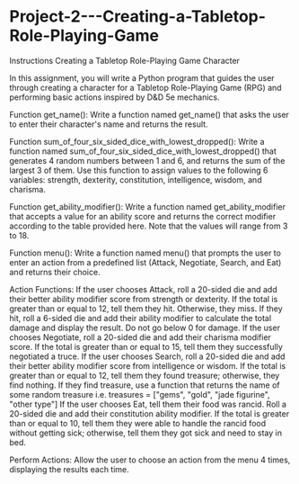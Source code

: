 # Project-2---Creating-a-Tabletop-Role-Playing-Game
Instructions
Creating a Tabletop Role-Playing Game Character

In this assignment, you will write a Python program that guides the user through creating a character for a Tabletop Role-Playing Game (RPG) and performing basic actions inspired by D&D 5e mechanics.

Function get_name(): Write a function named get_name() that asks the user to enter their character's name and returns the result.

Function sum_of_four_six_sided_dice_with_lowest_dropped(): Write a function named sum_of_four_six_sided_dice_with_lowest_dropped() that generates 4 random numbers between 1 and 6, and returns the sum of the largest 3 of them. Use this function to assign values to the following 6 variables: strength, dexterity, constitution, intelligence, wisdom, and charisma.

Function get_ability_modifier(): Write a function named get_ability_modifier that accepts a value for an ability score and returns the correct modifier according to the table provided here. Note that the values will range from 3 to 18.

Function menu(): Write a function named menu() that prompts the user to enter an action from a predefined list (Attack, Negotiate, Search, and Eat) and returns their choice.

Action Functions: If the user chooses Attack, roll a 20-sided die and add their better ability modifier score from strength or dexterity. If the total is greater than or equal to 12, tell them they hit. Otherwise, they miss. If they hit, roll a 6-sided die and add their ability modifier to calculate the total damage and display the result. Do not go below 0 for damage.
If the user chooses Negotiate, roll a 20-sided die and add their charisma modifier score. If the total is greater than or equal to 15, tell them they successfully negotiated a truce.
If the user chooses Search, roll a 20-sided die and add their better ability modifier score from intelligence or wisdom. If the total is greater than or equal to 12, tell them they found treasure; otherwise, they find nothing. If they find treasure, use a function that returns the name of some random treasure i.e. treasures = ["gems", "gold", "jade figurine", "other type"] 
If the user chooses Eat, tell them their food was rancid. Roll a 20-sided die and add their constitution ability modifier. If the total is greater than or equal to 10, tell them they were able to handle the rancid food without getting sick; otherwise, tell them they got sick and need to stay in bed.

Perform Actions: Allow the user to choose an action from the menu 4 times, displaying the results each time.

